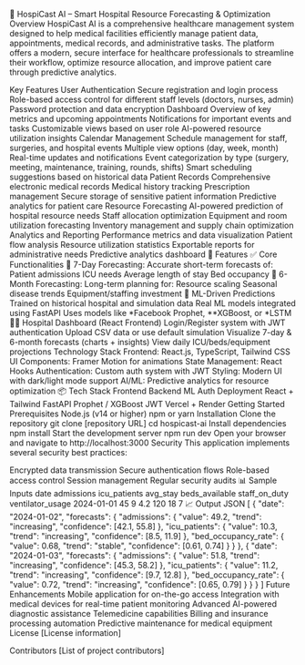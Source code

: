 🏥 HospiCast AI – Smart Hospital Resource Forecasting & Optimization
Overview
HospiCast AI is a comprehensive healthcare management system designed to help medical facilities efficiently manage patient data, appointments, medical records, and administrative tasks. The platform offers a modern, secure interface for healthcare professionals to streamline their workflow, optimize resource allocation, and improve patient care through predictive analytics.

Key Features
User Authentication
Secure registration and login process
Role-based access control for different staff levels (doctors, nurses, admin)
Password protection and data encryption
Dashboard
Overview of key metrics and upcoming appointments
Notifications for important events and tasks
Customizable views based on user role
AI-powered resource utilization insights
Calendar Management
Schedule management for staff, surgeries, and hospital events
Multiple view options (day, week, month)
Real-time updates and notifications
Event categorization by type (surgery, meeting, maintenance, training, rounds, shifts)
Smart scheduling suggestions based on historical data
Patient Records
Comprehensive electronic medical records
Medical history tracking
Prescription management
Secure storage of sensitive patient information
Predictive analytics for patient care
Resource Forecasting
AI-powered prediction of hospital resource needs
Staff allocation optimization
Equipment and room utilization forecasting
Inventory management and supply chain optimization
Analytics and Reporting
Performance metrics and data visualization
Patient flow analysis
Resource utilization statistics
Exportable reports for administrative needs
Predictive analytics dashboard
🚀 Features
✅ Core Functionalities
📅 7-Day Forecasting: Accurate short-term forecasts of:
Patient admissions
ICU needs
Average length of stay
Bed occupancy
📆 6-Month Forecasting: Long-term planning for:
Resource scaling
Seasonal disease trends
Equipment/staffing investment
🧠 ML-Driven Predictions
Trained on historical hospital and simulation data
Real ML models integrated using FastAPI
Uses models like *Facebook Prophet, **XGBoost, or *LSTM
👨‍⚕ Hospital Dashboard (React Frontend)
Login/Register system with JWT authentication
Upload CSV data or use default simulation
Visualize 7-day & 6-month forecasts (charts + insights)
View daily ICU/beds/equipment projections
Technology Stack
Frontend: React.js, TypeScript, Tailwind CSS
UI Components: Framer Motion for animations
State Management: React Hooks
Authentication: Custom auth system with JWT
Styling: Modern UI with dark/light mode support
AI/ML: Predictive analytics for resource optimization
📦 Tech Stack
Frontend	Backend	ML	Auth	Deployment
React + Tailwind	FastAPI	Prophet / XGBoost	JWT	Vercel + Render
Getting Started
Prerequisites
Node.js (v14 or higher)
npm or yarn
Installation
Clone the repository
git clone [repository URL]
cd hospicast-ai
Install dependencies
npm install
Start the development server
npm run dev
Open your browser and navigate to http://localhost:3000
Security
This application implements several security best practices:

Encrypted data transmission
Secure authentication flows
Role-based access control
Session management
Regular security audits
📊 Sample Inputs
date	admissions	icu_patients	avg_stay	beds_available	staff_on_duty	ventilator_usage
2024-01-01	45	9	4.2	120	18	7
📈 Output JSON
[
  {
    "date": "2024-01-02",
    "forecasts": {
      "admissions": {
        "value": 49.2,
        "trend": "increasing",
        "confidence": [42.1, 55.8]
      },
      "icu_patients": {
        "value": 10.3,
        "trend": "increasing",
        "confidence": [8.5, 11.9]
      },
      "bed_occupancy_rate": {
        "value": 0.68,
        "trend": "stable",
        "confidence": [0.61, 0.74]
      }
    }
  },
  {
    "date": "2024-01-03",
    "forecasts": {
      "admissions": {
        "value": 51.8,
        "trend": "increasing",
        "confidence": [45.3, 58.2]
      },
      "icu_patients": {
        "value": 11.2,
        "trend": "increasing",
        "confidence": [9.7, 12.8]
      },
      "bed_occupancy_rate": {
        "value": 0.72,
        "trend": "increasing",
        "confidence": [0.65, 0.79]
      }
    }
  }
]
Future Enhancements
Mobile application for on-the-go access
Integration with medical devices for real-time patient monitoring
Advanced AI-powered diagnostic assistance
Telemedicine capabilities
Billing and insurance processing automation
Predictive maintenance for medical equipment
License
[License information]

Contributors
[List of project contributors]
